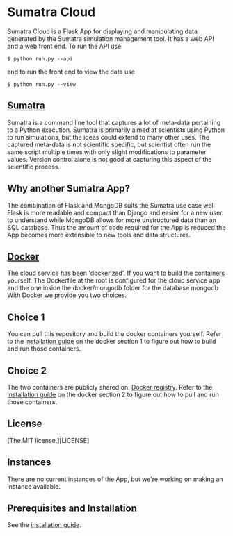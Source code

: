 # Sumatra Cloud

Sumatra Cloud is a Flask App for displaying and manipulating data
generated by the Sumatra simulation management tool. It has a web API
and a web front end. To run the API use

    $ python run.py --api

and to run the front end to view the data use

    $ python run.py --view

## [Sumatra]()

Sumatra is a command line tool that captures a lot of meta-data
pertaining to a Python execution. Sumatra is primarily aimed at
scientists using Python to run simulations, but the ideas could extend
to many other uses. The captured meta-data is not scientific specific,
but scientist often run the same script multiple times with only
slight modifications to parameter values. Version control alone is not
good at capturing this aspect of the scientific process.

## Why another Sumatra App?

The combination of Flask and MongoDB suits the Sumatra use case well
Flask is more readable and compact than Django and easier for a new
user to understand while MongoDB allows for more unstructured data
than an SQL database. Thus the amount of code required for the App is
reduced the App becomes more extensible to new tools and data
structures.


## [Docker][docker]
The cloud service has been 'dockerized'. If you want to build the
containers yourself. The Dockerfile at the root is configured for
the cloud service app and the one inside the docker/mongodb folder for
the database mongodb
With Docker we provide you two choices.

## Choice 1
You can pull this repository and build the docker containers yourself.
Refer to the [installation guide](INSTALLATION.md) on the docker
section 1 to figure out how to build and run those containers.

## Choice 2
The two containers are publicly shared on: 
[Docker registry][registery].
Refer to the [installation guide](INSTALLATION.md) on the docker
section 2 to figure out how to pull and run those containers.


## License

[The MIT license.][LICENSE]

## Instances

There are no current instances of the App, but we're working on making
an instance available.

## Prerequisites and Installation

See the [installation guide](INSTALLATION.md).

[docker]: https://www.docker.com/
[registery]: https://registry.hub.docker.com/repos/palingwende/